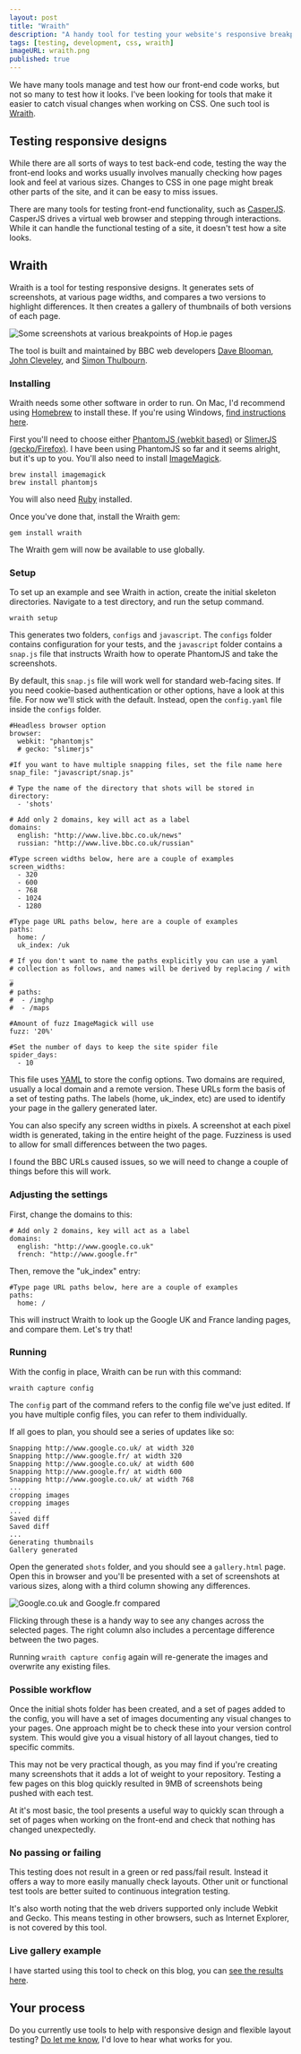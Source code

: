 ```yaml
---
layout: post
title: "Wraith"
description: "A handy tool for testing your website's responsive breakpoints."
tags: [testing, development, css, wraith]
imageURL: wraith.png
published: true
---
```


We have many tools manage and test how our front-end code works, but not so many to test how it looks. I've been looking for tools that make it easier to catch visual changes when working on CSS. One such tool is [Wraith](http://bbc-news.github.io/wraith/).

## Testing responsive designs

While there are all sorts of ways to test back-end code, testing the way the front-end looks and works usually involves manually checking how pages look and feel at various sizes. Changes to CSS in one page might break other parts of the site, and it can be easy to miss issues.

There are many tools for testing front-end functionality, such as [CasperJS](http://hop.ie/blog/casperjs/). CasperJS drives a virtual web browser and stepping through interactions. While it can handle the functional testing of a site, it doesn't test how a site looks.

## Wraith

Wraith is a tool for testing responsive designs. It generates sets of screenshots, at various page widths, and compares a two versions to highlight differences. It then creates a gallery of thumbnails of both versions of each page.

![Some screenshots at various breakpoints of Hop.ie pages](/images/posts/wraith/hop.png)

The tool is built and maintained by BBC web developers [Dave Blooman](http://twitter.com/dblooman), [John Cleveley](http://twitter.com/jcleveley), and [Simon Thulbourn](http://twitter.com/sthulbourn). 

### Installing

Wraith needs some other software in order to run. On Mac, I'd recommend using [Homebrew](http://brew.sh/) to install these. If you're using Windows, [find instructions here](http://bbc-news.github.io/wraith/os-install.html#Windows).

First you'll need to choose either [PhantomJS (webkit based)](http://phantomjs.org/) or [SlimerJS (gecko/Firefox)](http://slimerjs.org/). I have been using PhantomJS so far and it seems alright, but it's up to you. You'll also need to install [ImageMagick](http://www.imagemagick.org/).

    brew install imagemagick
    brew install phantomjs

You will also need [Ruby](https://www.ruby-lang.org/) installed.

Once you've done that, install the Wraith gem:

    gem install wraith

The Wraith gem will now be available to use globally.

### Setup

To set up an example and see Wraith in action, create the initial skeleton directories. Navigate to a test directory, and run the setup command.

    wraith setup

This generates two folders, `configs` and `javascript`. The `configs` folder contains configuration for your tests, and the `javascript` folder contains a `snap.js` file that instructs Wraith how to operate PhantomJS and take the screenshots.

By default, this `snap.js` file will work well for standard web-facing sites. If you need cookie-based authentication or other options, have a look at this file. For now we'll stick with the default. Instead, open the `config.yaml` file inside the `configs` folder.

    #Headless browser option
    browser:
      webkit: "phantomjs"
      # gecko: "slimerjs"

    #If you want to have multiple snapping files, set the file name here
    snap_file: "javascript/snap.js"

    # Type the name of the directory that shots will be stored in
    directory:
      - 'shots'

    # Add only 2 domains, key will act as a label
    domains:
      english: "http://www.live.bbc.co.uk/news"
      russian: "http://www.live.bbc.co.uk/russian"

    #Type screen widths below, here are a couple of examples
    screen_widths:
      - 320
      - 600
      - 768
      - 1024
      - 1280

    #Type page URL paths below, here are a couple of examples
    paths:
      home: /
      uk_index: /uk

    # If you don't want to name the paths explicitly you can use a yaml
    # collection as follows, and names will be derived by replacing / with _
    #
    # paths:
    #  - /imghp
    #  - /maps

    #Amount of fuzz ImageMagick will use
    fuzz: '20%'

    #Set the number of days to keep the site spider file
    spider_days:
      - 10

This file uses [YAML](http://en.wikipedia.org/wiki/YAML) to store the config options. Two domains are required, usually a local domain and a remote version. These URLs form the basis of a set of testing paths. The labels (home, uk_index, etc) are used to identify your page in the gallery generated later.

You can also specify any screen widths in pixels. A screenshot at each pixel width is generated, taking in the entire height of the page. Fuzziness is used to allow for small differences between the two pages.

I found the BBC URLs caused issues, so we will need to change a couple of things before this will work.

### Adjusting the settings

First, change the domains to this:

    # Add only 2 domains, key will act as a label
    domains:
      english: "http://www.google.co.uk"
      french: "http://www.google.fr"

Then, remove the "uk_index" entry:

    #Type page URL paths below, here are a couple of examples
    paths:
      home: /

This will instruct Wraith to look up the Google UK and France landing pages, and compare them. Let's try that!

### Running

With the config in place, Wraith can be run with this command:

    wraith capture config

The `config` part of the command refers to the config file we've just edited. If you have multiple config files, you can refer to them individually.

If all goes to plan, you should see a series of updates like so:

    Snapping http://www.google.co.uk/ at width 320
    Snapping http://www.google.fr/ at width 320
    Snapping http://www.google.co.uk/ at width 600
    Snapping http://www.google.fr/ at width 600
    Snapping http://www.google.co.uk/ at width 768
    ...
    cropping images
    cropping images
    ...
    Saved diff
    Saved diff
    ...
    Generating thumbnails
    Gallery generated

Open the generated `shots` folder, and you should see a `gallery.html` page. Open this in browser and you'll be presented with a set of screenshots at various sizes, along with a third column showing any differences.

![Google.co.uk and Google.fr compared](/images/posts/wraith/example.png)

Flicking through these is a handy way to see any changes across the selected pages. The right column also includes a percentage difference between the two pages.

Running `wraith capture config` again will re-generate the images and overwrite any existing files.

### Possible workflow

Once the initial shots folder has been created, and a set of pages added to the config, you will have a set of images documenting any visual changes to your pages. One approach might be to check these into your version control system. This would give you a visual history of all layout changes, tied to specific commits.

This may not be very practical though, as you may find if you're creating many screenshots that it adds a lot of weight to your repository. Testing a few pages on this blog quickly resulted in 9MB of screenshots being pushed with each test.

At it's most basic, the tool presents a useful way to quickly scan through a set of pages when working on the front-end and check that nothing has changed unexpectedly.

### No passing or failing

This testing does not result in a green or red pass/fail result. Instead it offers a way to more easily manually check layouts. Other unit or functional test tools are better suited to continuous integration testing.

It's also worth noting that the web drivers supported only include Webkit and Gecko. This means testing in other browsers, such as Internet Explorer, is not covered by this tool.

### Live gallery example

I have started using this tool to check on this blog, you can [see the results here](/wraith/shots/gallery.html).

## Your process

Do you currently use tools to help with responsive design and flexible layout testing? [Do let me know](http://twitter.com/donovanh), I'd love to hear what works for you.


